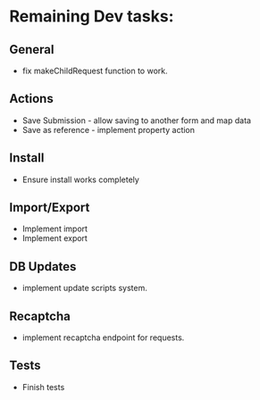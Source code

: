 # Remaining Dev tasks:

## General
 - fix makeChildRequest function to work.

## Actions

 - Save Submission - allow saving to another form and map data
 - Save as reference - implement property action
 
## Install
 - Ensure install works completely
 
## Import/Export
 - Implement import
 - Implement export
 
## DB Updates
 - implement update scripts system.
 
## Recaptcha
 - implement recaptcha endpoint for requests.
 
## Tests
 - Finish tests
